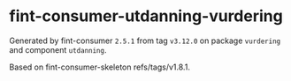 # fint-consumer-utdanning-vurdering

Generated by fint-consumer `2.5.1` from tag `v3.12.0` on package `vurdering` and component `utdanning`.

Based on fint-consumer-skeleton refs/tags/v1.8.1.
